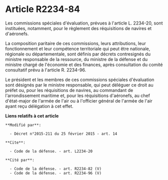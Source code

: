 # Article R2234-84

Les commissions spéciales d'évaluation, prévues à l'article L. 2234-20, sont instituées, notamment, pour le règlement des
réquisitions de navires et d'aéronefs. 

La composition paritaire de ces commissions, leurs attributions, leur fonctionnement et leur compétence territoriale qui peut
être nationale, régionale ou départementale, sont définis par décrets contresignés du ministre responsable de la ressource,
du ministre de la défense et du ministre chargé de l'économie et des finances, après consultation du comité consultatif prévu
à l'article R. 2234-96. 

Le président et les membres de ces commissions spéciales d'évaluation sont désignés par le ministre responsable, qui peut
déléguer ce droit au préfet ou, pour les réquisitions de navires, au commandant de l'arrondissement maritime et, pour les
réquisitions d'aéronefs, au chef d'état-major de l'armée de l'air ou à l'officier général de l'armée de l'air ayant reçu
délégation à cet effet.

**Liens relatifs à cet article**

	**Modifié par**:

	  - Décret n°2015-211 du 25 février 2015 - art. 14

	**Cite**:

	  - Code de la défense. - art. L2234-20

	**Cité par**:

	  - Code de la défense. - art. R2234-82 (V)
	  - Code de la défense. - art. R2234-96 (V)

